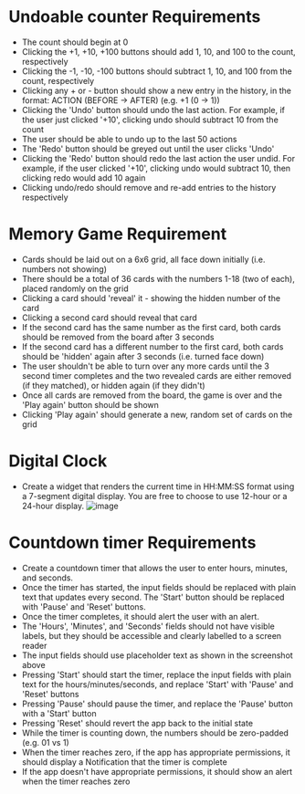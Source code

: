 # Undoable counter Requirements
- The count should begin at 0
- Clicking the +1, +10, +100 buttons should add 1, 10, and 100 to the count, respectively
- Clicking the -1, -10, -100 buttons should subtract 1, 10, and 100 from the count, respectively
- Clicking any + or - button should show a new entry in the history, in the format: ACTION (BEFORE -> AFTER) (e.g. +1 (0 -> 1))
- Clicking the 'Undo' button should undo the last action. For example, if the user just clicked '+10', clicking undo should subtract 10 from the count
- The user should be able to undo up to the last 50 actions
- The 'Redo' button should be greyed out until the user clicks 'Undo'
- Clicking the 'Redo' button should redo the last action the user undid. For example, if the user clicked '+10', clicking undo would subtract 10, then clicking redo would add 10 again
- Clicking undo/redo should remove and re-add entries to the history respectively

# Memory Game Requirement 
- Cards should be laid out on a 6x6 grid, all face down initially (i.e. numbers not showing)
- There should be a total of 36 cards with the numbers 1-18 (two of each), placed randomly on the grid
- Clicking a card should 'reveal' it - showing the hidden number of the card
- Clicking a second card should reveal that card
- If the second card has the same number as the first card, both cards should be removed from the board after 3 seconds
- If the second card has a different number to the first card, both cards should be 'hidden' again after 3 seconds (i.e. turned face down)
- The user shouldn't be able to turn over any more cards until the 3 second timer completes and the two revealed cards are either removed (if they matched), or hidden again (if they didn't)
- Once all cards are removed from the board, the game is over and the 'Play again' button should be shown
- Clicking 'Play again' should generate a new, random set of cards on the grid

# Digital Clock
- Create a widget that renders the current time in HH:MM:SS format using a 7-segment digital display. You are free to choose to use 12-hour or a 24-hour display.
![image](https://github.com/user-attachments/assets/f24d3dfe-4a82-4983-bb15-f1ea0da51275)


# Countdown timer Requirements
- Create a countdown timer that allows the user to enter hours, minutes, and seconds.
- Once the timer has started, the input fields should be replaced with plain text that updates every second. The 'Start' button should be replaced with 'Pause' and 'Reset' buttons.
- Once the timer completes, it should alert the user with an alert.
- The 'Hours', 'Minutes', and 'Seconds' fields should not have visible labels, but they should be accessible and clearly labelled to a screen reader
- The input fields should use placeholder text as shown in the screenshot above
- Pressing 'Start' should start the timer, replace the input fields with plain text for the hours/minutes/seconds, and replace 'Start' with 'Pause' and 'Reset' buttons
- Pressing 'Pause' should pause the timer, and replace the 'Pause' button with a 'Start' button
- Pressing 'Reset' should revert the app back to the initial state
- While the timer is counting down, the numbers should be zero-padded (e.g. 01 vs 1)
- When the timer reaches zero, if the app has appropriate permissions, it should display a Notification that the timer is complete
- If the app doesn't have appropriate permissions, it should show an alert when the timer reaches zero
